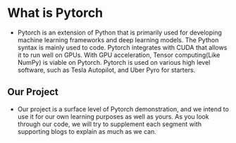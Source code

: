 # What is Pytorch

- Pytorch is an extension of Python that is primarily used for developing machine learning frameworks and deep learning models. The Python syntax is mainly used to code. Pytorch integrates with CUDA that allows it to run well on GPUs. With GPU acceleration, Tensor computing(Like NumPy) is viable on Pytorch. Pytorch is used on various high level software, such as Tesla Autopilot, and Uber Pyro for starters. 

## Our Project

- Our project is a surface level of Pytorch demonstration, and we intend to use it for our own learning purposes as well as yours. As you look through our code, we will try to supplement each segment with supporting blogs to explain as much as we can. 
